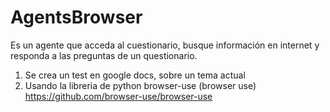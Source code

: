 # AgentsBrowser
Es un agente que acceda al cuestionario, busque información en internet y responda a las preguntas de un questionario.

1) Se crea un test en google docs, sobre un tema actual
2) Usando la libreria de python browser-use (browser use) https://github.com/browser-use/browser-use


   
